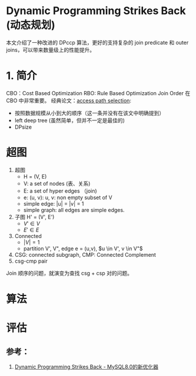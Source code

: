 # Dynamic Programming Strikes Back (动态规划)

本文介绍了一种改进的 DPccp 算法，更好的支持复杂的 join predicate 和 outer joins，可以带来数量级上的性能提升。

# 1. 简介
CBO：Cost Based Optimization
RBO: Rule Based Optimization
Join Order 在 CBO 中非常重要。
经典论文：[access path selection](access_path_selection.md): 
- 按照数据规模从小到大的顺序（这一条并没有在该文中明确提到）
- left deep tree (虽然简单，但并不一定是最佳的)
- DPsize

# 超图
1. 超图 
   - H = (V, E) 
   - V: a set of nodes (表、关系)
   - E: a set of hyper edges （join)
   - e: (u, v): u, v: non empty subset of V
   - simple edge: |u| = |v| = 1
   - simple graph: all edges are simple edges.
2. 子图  H' = (V', E')
   - $V' \in V$
   - $E' \in E$
3. Connected
   - $|V| = 1$
   - partition V', V", edge e = (u,v), $u \in V', v \in V"$
4. CSG: connected subgraph, CMP: Connected Complement
5. csg-cmp pair

Join 顺序的问题，就演变为查找 csg + csp 对的问题。

# 算法

# 评估


## 参考：
1. [Dynamic Programming Strikes Back - MySQL8.0的新优化器](https://developer.aliyun.com/article/789923)